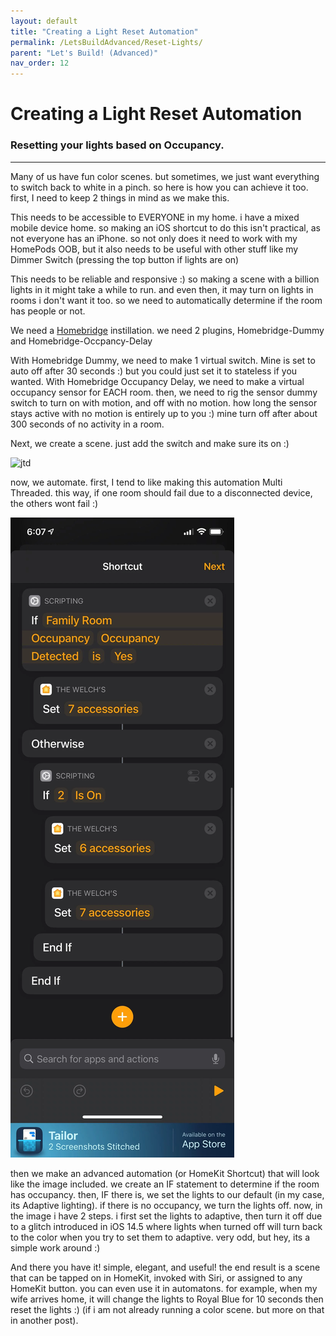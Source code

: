 ```yaml
---
layout: default
title: "Creating a Light Reset Automation"
permalink: /LetsBuildAdvanced/Reset-Lights/
parent: "Let's Build! (Advanced)"
nav_order: 12
---
```

# Creating a Light Reset Automation
### Resetting your lights based on Occupancy.
---

Many of us have fun color scenes. but sometimes, we just want everything to switch back to white in a pinch. so here is how you can achieve it too.
first, I need to keep 2 things in mind as we make this.

This needs to be accessible to EVERYONE in my home. i have a mixed mobile device home. so making an iOS shortcut to do this isn't practical, as not everyone has an iPhone. so not only does it need to work with my HomePods OOB, but it also needs to be useful with other stuff like my Dimmer Switch (pressing the top button if lights are on)

This needs to be reliable and responsive :) so making a scene with a billion lights in it might take a while to run. and even then, it may turn on lights in rooms i don't want it too. so we need to automatically determine if the room has people or not.

We need a [Homebridge](https://homebridge.io) instillation. we need 2 plugins, Homebridge-Dummy and Homebridge-Occpancy-Delay

With Homebridge Dummy, we need to make 1 virtual switch. Mine is set to auto off after 30 seconds :) but you could just set it to stateless if you wanted.
With Homebridge Occupancy Delay, we need to make a virtual occupancy sensor for EACH room. then, we need to rig the sensor dummy switch to turn on with motion, and off with no motion. how long the sensor stays active with no motion is entirely up to you :) mine turn off after about 300 seconds of no activity in a room.

Next, we create a scene. just add the switch and make sure its on :)

![jtd](hhttps://github.com/PaRkThEcAr/PaRkThEcAr.github.io/blob/main/docs/LetsReallyBuild/Images/LightResetSceneComp.png?raw=true)

now, we automate. first, I tend to like making this automation Multi Threaded. this way, if one room should fail due to a disconnected device, the others wont fail :)

![jtd](https://github.com/PaRkThEcAr/PaRkThEcAr.github.io/blob/main/docs/LetsReallyBuild/Images/LightResetBuild.jpg?raw=true)

then we make an advanced automation (or HomeKit Shortcut) that will look like the image included. we create an IF statement to determine if the room has occupancy. then, IF there is, we set the lights to our default (in my case, its Adaptive lighting). if there is no occupancy, we turn the lights off. now, in the image i have 2 steps. i first set the lights to adaptive, then turn it off due to a glitch introduced in iOS 14.5 where lights when turned off will turn back to the color when you try to set them to adaptive. very odd, but hey, its a simple work around :)

And there you have it! simple, elegant, and useful! the end result is a scene that can be tapped on in HomeKit, invoked with Siri, or assigned to any HomeKit button. you can even use it in automatons. for example, when my wife arrives home, it will change the lights to Royal Blue for 10 seconds then reset the lights :) (if i am not already running a color scene. but more on that in another post).
